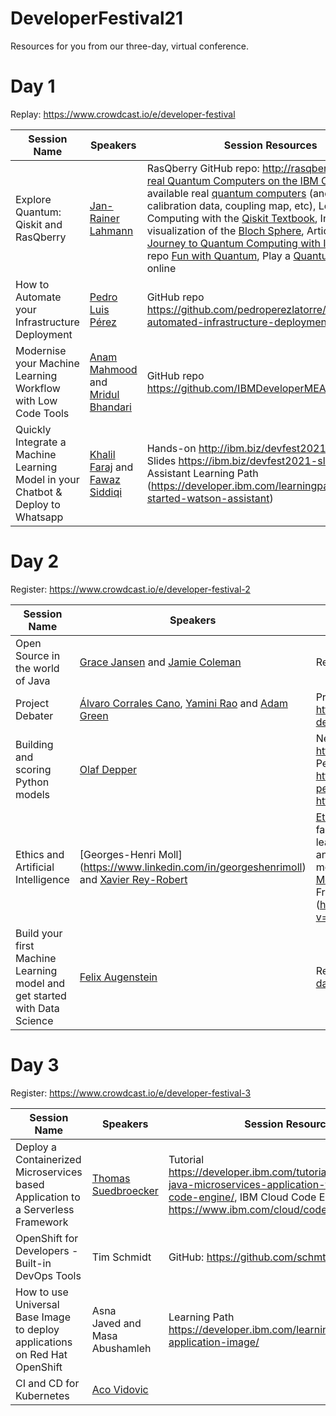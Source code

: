 # DeveloperFestival21
Resources for you from our three-day, virtual conference.


# Day 1
Replay: https://www.crowdcast.io/e/developer-festival

|Session Name|Speakers|Session Resources|
|----|----|----|
|Explore Quantum: Qiskit and RasQberry|[Jan-Rainer Lahmann](https://www.linkedin.com/in/janlahmann/)| RasQberry GitHub repo: http://rasqberry.org, [Try real Quantum Computers on the IBM Cloud](http://quantum-computing.ibm.com), See all available real [quantum computers](https://quantum-computing.ibm.com/services?services=systems) (and detailed calibration data, coupling map, etc), Learn Quantum Computing with the [Qiskit Textbook](http://qiskit.org/textbook/), Interactive visualization of the [Bloch Sphere](https://javafxpert.github.io/grok-bloch/), Article: [Hands-On Journey to Quantum Computing with IBM](https://medium.com/@jan.lahmann/hands-on-journey-to-quantum-computing-with-ibm-2487f0b2e10b), GitHub repo [Fun with Quantum](https://github.com/JanLahmann/Fun-with-Quantum), Play a [Quantum Coin Game](https://ibm.biz/QuantumCoinGame) online
|How to Automate your Infrastructure Deployment|[Pedro Luis Pérez](https://www.linkedin.com/in/perezlatorre/)|GitHub repo https://github.com/pedroperezlatorre/public-automated-infrastructure-deployment
|Modernise your Machine Learning Workflow with Low Code Tools|[Anam Mahmood](https://www.linkedin.com/in/anam-mahmood-sheikh/) and [Mridul Bhandari](https://www.linkedin.com/in/mridul-bhandari/)|GitHub repo https://github.com/IBMDeveloperMEA/DevFest2021
|Quickly Integrate a Machine Learning Model in your Chatbot & Deploy to Whatsapp| [Khalil Faraj](https://www.linkedin.com/in/khalilfaraj/) and [Fawaz Siddiqi](https://www.linkedin.com/in/fawazsiddiqi/)| Hands-on http://ibm.biz/devfest2021handson, Slides https://ibm.biz/devfest2021-slides, Watson Assistant Learning Path (https://developer.ibm.com/learningpaths/get-started-watson-assistant)

# Day 2
Register: https://www.crowdcast.io/e/developer-festival-2

|Session Name|Speakers|Session Resources|
|----|----|----|
|Open Source in the world of Java|[Grace Jansen](https://www.linkedin.com/in/grace-jansen) and [Jamie Coleman](https://www.linkedin.com/in/jamie-coleman)| Resources: https://openliberty.io/guides/
|Project Debater| [Álvaro Corrales Cano](https://www.linkedin.com/in/alvaro-corrales-cano/), [Yamini Rao](https://www.linkedin.com/in/yamini-rao/) and [Adam Green](https://www.linkedin.com/in/adam-green-09bb6bb2/)| Project Debater https://research.ibm.com/interactive/project-debater/
|Building and scoring Python models|[Olaf Depper](https://www.linkedin.com/in/odepper/)|Netezza User Community: http://ibm.biz/NPScommunity Netezza Performance Server Developer Hub: https://developer.ibm.com/components/netezza-performance-server/ IBM Watson Studio: https://www.ibm.com/cloud/watson-studio||
|Ethics and Artificial Intelligence| [Georges-Henri Moll] (https://www.linkedin.com/in/georgeshenrimoll) and [Xavier Rey-Robert](https://www.linkedin.com/in/xreyrobert/)| [Ethics](https://www.ibm.com/artificial-intelligence/ethics), [AI Fairness 360](https://aif360.mybluemix.net/), A comprehensive set of fairness metrics for datasets and machine learning models, explanations for these metrics, and algorithms to mitigate bias in datasets and models: https://github.com/Trusted-AI/AIF360, [Medical Expenditure Tutorial](https://nbviewer.org/github/Trusted-AI/AIF360/blob/master/examples/tutorial_medical_expenditure.ipynb), [Interview of Francesca Rossi](https://www.youtube.com/watch?v=yoxmfQQ8LTM&ab_channel=CERN|), AI Ethics Global Leader at IBM
|Build your first Machine Learning model and get started with Data Science|[Felix Augenstein](https://www.linkedin.com/in/felixaugenstein/)|Recording https://www.crowdcast.io/e/auto-data-ai|

# Day 3
Register: https://www.crowdcast.io/e/developer-festival-3

|Session Name|Speakers|Session Resources|
|----|----|----|
|Deploy a Containerized Microservices based Application to a Serverless Framework| [Thomas Suedbroecker](https://www.linkedin.com/in/thomassuedbroecker/)|Tutorial https://developer.ibm.com/tutorials/deploy-a-java-microservices-application-to-ibm-cloud-code-engine/, IBM Cloud Code Engine https://www.ibm.com/cloud/code-engine|
|OpenShift for Developers - Built-in DevOps Tools|Tim Schmidt|GitHub: https://github.com/schmti|
|How to use Universal Base Image to deploy applications on Red Hat OpenShift|Asna Javed and Masa Abushamleh|Learning Path https://developer.ibm.com/learningpaths/universal-application-image/|
|CI and CD for Kubernetes|[Aco Vidovic](https://www.linkedin.com/in/aco-vidovic-6930647)||


